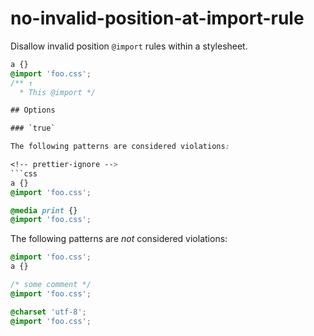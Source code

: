 # no-invalid-position-at-import-rule

Disallow invalid position `@import` rules within a stylesheet.

<!-- prettier-ignore -->
```css
a {}
@import 'foo.css';
/** ↑
  * This @import */

## Options

### `true`

The following patterns are considered violations:

<!-- prettier-ignore -->
```css
a {}
@import 'foo.css';
```

<!-- prettier-ignore -->
```css
@media print {}
@import 'foo.css';
```

The following patterns are _not_ considered violations:

<!-- prettier-ignore -->
```css
@import 'foo.css';
a {}
```

<!-- prettier-ignore -->
```css
/* some comment */
@import 'foo.css';
```

<!-- prettier-ignore -->
```css
@charset 'utf-8';
@import 'foo.css';
```
